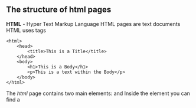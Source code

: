 ## The structure of html pages

**HTML** - Hyper Text Markup Language
HTML pages are text documents
HTML uses tags

```
<html>
    <head>
        <title>This is a Title</title>
    </head>
    <body>
        <h1>This is a Body</h1>
        <p>This is a text within the Body</p>
    </body>
</html>
```

The _html_ page contains two main elements: <body> and <head>
Inside the <head> element you can find a <title> element
Everithing inside the body element is shown inside the main browser window

**DOCTYPES** tell browsers which version of HTML you are using

## HTML5

HTML5 introduces a new set of elementsthat allow you to devide upthe parts of a page:

* header
* footer
* nav
* article
* aside
* section
* div

Every website should be designed for the target audience. You need to know:

* who is site for
* why people visit your site
* what information your visitors need

## Process & Design

You can use contrast to create a visual hierarchy that helps users find what they are looking for. 

Visual hierarchy: 

* size
* color
* style
* images

